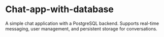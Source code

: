 # Chat-app-with-database
A simple chat application with a PostgreSQL backend. Supports real-time messaging, user management, and persistent storage for conversations.
